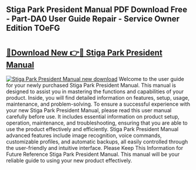 ## Stiga Park President Manual PDF Download Free - Part-DA0 User Guide Repair - Service Owner Edition TOeFG

# <h2><a href="http://bc66346.oget.top/?id=Stiga+Park+President+Manual">🔗Download New 👉🔴 Stiga Park President Manual</a></h2>

[![Stiga Park President Manual new download](https://i.imgur.com/5g1atiW.png)](http://bc66346.oget.top/?id=Stiga+Park+President+Manual)
Welcome to the user guide for your newly purchased Stiga Park President Manual. This manual is designed to assist you in mastering the functions and capabilities of your product. Inside, you will find detailed information on features, setup, usage, maintenance, and problem-solving. To ensure a successful experience with your new Stiga Park President Manual, please read this user manual carefully before use. It includes essential information on product setup, operation, maintenance, and troubleshooting, ensuring that you are able to use the product effectively and efficiently. Stiga Park President Manual advanced features include image recognition, voice commands, customizable profiles, and automatic backups, all easily controlled through the user-friendly and intuitive interface. Please Keep This Information for Future Reference Stiga Park President Manual. This manual will be your reliable guide to using your new product effectively.
